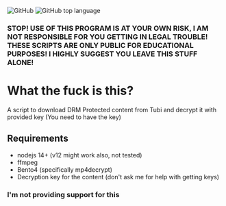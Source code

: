 ![GitHub](https://img.shields.io/github/license/Puyodead1/wv-tubi-downloader?style=for-the-badge)
![GitHub top language](https://img.shields.io/github/languages/top/Puyodead1/wv-tubi-downloader?style=for-the-badge)

### STOP! USE OF THIS PROGRAM IS AT YOUR OWN RISK, I AM NOT RESPONSIBLE FOR YOU GETTING IN LEGAL TROUBLE! THESE SCRIPTS ARE ONLY PUBLIC FOR EDUCATIONAL PURPOSES! I HIGHLY SUGGEST YOU LEAVE THIS STUFF ALONE!

# What the fuck is this?
A script to download DRM Protected content from Tubi and decrypt it with provided key (You need to have the key)

## Requirements

- nodejs 14+ (v12 might work also, not tested)
- ffmpeg
- Bento4 (specifically mp4decrypt)
- Decryption key for the content (don't ask me for help with getting keys)

### I'm not providing support for this
